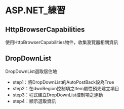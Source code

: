 # ASP.NET_練習


## HttpBrowserCapabilities
使用HttpBrowserCapabilities物件，收集瀏覽器相關資訊


## DropDownList
DropDownList選取居住地
* step1：將DropDownList的AutoPostBack設為True
* step2：在dwnRegion控制項之Item屬性預先建立項目
* step3：程式建立DropDownList控制項之連動
* step4：顯示選取資訊
